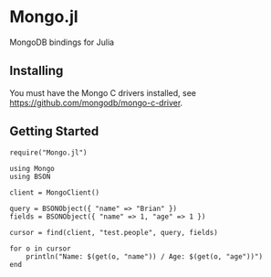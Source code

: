 Mongo.jl
========

MongoDB bindings for Julia


Installing
----------

You must have the Mongo C drivers installed, see <https://github.com/mongodb/mongo-c-driver>.



Getting Started
---------------

    require("Mongo.jl")

    using Mongo
    using BSON

    client = MongoClient()

    query = BSONObject({ "name" => "Brian" })
    fields = BSONObject({ "name" => 1, "age" => 1 })

    cursor = find(client, "test.people", query, fields)

    for o in cursor
        println("Name: $(get(o, "name")) / Age: $(get(o, "age"))")
    end

